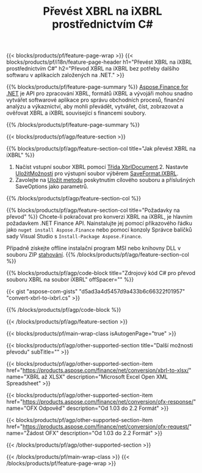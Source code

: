 ﻿---
title: Převést XBRL na iXBRL prostřednictvím C#
description: Ukázkový kód pro konverzi XBRL na iXBRL C#. Použijte API ukázkový kód pro dávkový převod souborů XBRL na iXBRL v aplikacích založených na .NET. 
url: /cs/net/conversion/xbrl-to-ixbrl/
family: finance
platformtag: net
feature: convert
informat: XBRL
outformat: iXBRL
otherformats: XLSX
---
{{< blocks/products/pf/feature-page-wrap >}}
{{< blocks/products/pf/i18n/feature-page-header h1="Převést XBRL na iXBRL prostřednictvím C#" h2="Převod XBRL na iXBRL bez potřeby dalšího softwaru v aplikacích založených na .NET." >}}

{{% blocks/products/pf/feature-page-summary %}}
[Aspose.Finance for .NET](https://products.aspose.com/finance/net/) je API pro zpracování XBRL, formátů iXBRL a vývojáři mohou snadno vytvářet softwarové aplikace pro správu obchodních procesů, finanční analýzu a výkaznictví, aby mohli převádět, vytvářet, číst, zobrazovat a ověřovat XBRL a iXBRL související s financemi soubory. 

{{% /blocks/products/pf/feature-page-summary %}}

{{< blocks/products/pf/agp/feature-section >}}

{{% blocks/products/pf/agp/feature-section-col title="Jak převést XBRL na iXBRL" %}}
1. Načíst vstupní soubor XBRL pomocí [Třída XbrlDocument](https://apireference.aspose.com/finance/net/aspose.finance.xbrl/xbrldocument).2. Nastavte [UložitMožnosti](https://apireference.aspose.com/finance/net/aspose.finance.xbrl/saveoptions) pro výstupní soubor výběrem [SaveFormat.IXBRL](https://apireference.aspose.com/finance/net/aspose.finance.xbrl/saveformat).
3. Zavolejte na [Uložit metodu](https://apireference.aspose.com/finance/net/aspose.finance.xbrl.xbrldocument/save/methods/2) poskytnutím cílového souboru a příslušných SaveOptions jako parametrů.

{{% /blocks/products/pf/agp/feature-section-col %}}

{{% blocks/products/pf/agp/feature-section-col title="Požadavky na převod" %}}
Chcete-li pokračovat pro konverzi XBRL na iXBRL, je hlavním požadavkem .NET Finance API. Nainstalujte jej pomocí příkazového řádku jako ```nuget install Aspose.Finance``` nebo pomocí konzoly Správce balíčků sady Visual Studio s ```Install-Package Aspose.Finance```.

Případně získejte offline instalační program MSI nebo knihovny DLL v souboru ZIP [stahování](https://downloads.aspose.com/finance/net).
{{% /blocks/products/pf/agp/feature-section-col %}}

{{% blocks/products/pf/agp/code-block title="Zdrojový kód C# pro převod souboru XBRL na soubor iXBRL" offSpacer="" %}}

{{< gist "aspose-com-gists" "d5ad3a4d5457d9a433b6c66322f01957" "convert-xbrl-to-ixbrl.cs" >}}

{{% /blocks/products/pf/agp/code-block %}}

{{< /blocks/products/pf/agp/feature-section >}}

{{< blocks/products/pf/main-wrap-class isAutogenPage="true" >}}

{{< blocks/products/pf/agp/other-supported-section title="Další možnosti převodu" subTitle="" >}}

{{< blocks/products/pf/agp/other-supported-section-item href="https://products.aspose.com/finance/net/conversion/xbrl-to-xlsx/" name="XBRL až XLSX" description="Microsoft Excel Open XML Spreadsheet" >}}

{{< blocks/products/pf/agp/other-supported-section-item href="https://products.aspose.com/finance/net/conversion/ofx-response/" name="OFX Odpověď" description="Od 1.03 do 2.2 Formát" >}}

{{< blocks/products/pf/agp/other-supported-section-item href="https://products.aspose.com/finance/net/conversion/ofx-request/" name="Žádost OFX" description="Od 1.03 do 2.2 Formát" >}}

{{< /blocks/products/pf/agp/other-supported-section >}}

{{< /blocks/products/pf/main-wrap-class >}}
{{< /blocks/products/pf/feature-page-wrap >}}